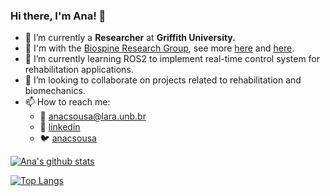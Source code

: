 ### Hi there, I'm Ana! 👋

- 🔭 I’m currently a **Researcher** at **Griffith University.**
- 🧠 I'm with the [Biospine Research Group](https://www.griffith.edu.au/menzies-health-institute-queensland/our-institute/disability-and-rehabilitation/gcore), see more [here](https://twitter.com/7NewsGoldCoast/status/1282936046058004480) and [here](https://www.youtube.com/watch?v=1eMc0NZ1UPM).
- 🌱 I’m currently learning ROS2 to implement real-time control system for rehabilitation applications.
- 👯 I’m looking to collaborate on projects related to rehabilitation and biomechanics.
- 📫 How to reach me:
    - 📧 anacsousa@lara.unb.br
    - 💼 [linkedin](https://www.linkedin.com/in/ana-sousa-67523984/)
    - 🐦 [anacsousa](https://twitter.com/anacsousa)

[![Ana's github stats](https://github-readme-stats.vercel.app/api?username=anacsousa1&hide=prs&count_private=true&show_icons=true)](https://github.com/anuraghazra/github-readme-stats)

[![Top Langs](https://github-readme-stats.vercel.app/api/top-langs/?username=anacsousa1&layout=compact)](https://github.com/anuraghazra/github-readme-stats)
